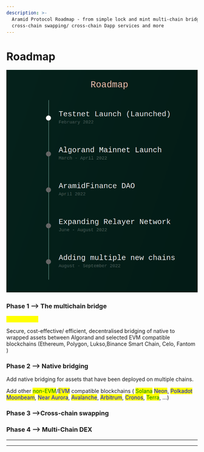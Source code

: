 ```yaml
---
description: >-
  Aramid Protocol Roadmap - from simple lock and mint multi-chain bridging to
  cross-chain swapping/ cross-chain Dapp services and more
---
```


# Roadmap

![](../.gitbook/assets/roadmap.png)

### **Phase 1 --> The multichain bridge**

<mark style="color:yellow;">**Spring 2022**</mark>

Secure, cost-effective/ efficient, decentralised bridging of native to wrapped assets between Algorand and selected EVM compatible blockchains (Ethereum, Polygon, Lukso,Binance Smart Chain, Celo, Fantom )

### **Phase 2 --> Native bridging**

Add native bridging for assets that have been deployed on multiple chains.

Add other <mark style="color:green;">non-EVM</mark>/<mark style="color:blue;">EVM</mark> compatible blockchains ( <mark style="color:green;">Solana</mark> <mark style="color:blue;">Neon</mark>, <mark style="color:blue;">Polkadot Moonbeam</mark>, <mark style="color:blue;">Near Aurora</mark>, <mark style="color:blue;">Avalanche</mark>, <mark style="color:blue;">Arbitrum</mark>, <mark style="color:blue;">Cronos</mark>, <mark style="color:green;">Terra</mark>, ...)

### Phase 3 -->Cross-chain swapping

### **Phase 4 --> Multi-Chain DEX**



***

***
